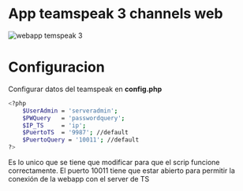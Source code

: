 # App teamspeak 3 channels web
![webapp temspeak 3](http://puu.sh/kjvEB/787b0f8fd6.png)

# Configuracion

Configurar datos del teamspeak en **config.php**

```sh
<?php
	$UserAdmin = 'serveradmin';
	$PWQuery   = 'passwordquery';
	$IP_TS     = 'ip';
	$PuertoTS  = '9987'; //default
	$PuertoQuery = '10011'; //default
?>
```
Es lo unico que se tiene que modificar para que el scrip funcione correctamente. El puerto 10011 tiene que estar abierto para permitir la conexión de la webapp con el server de TS
